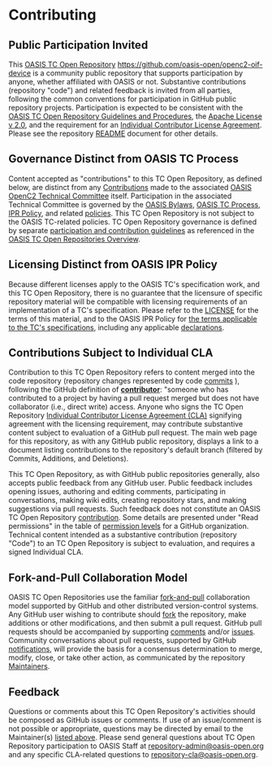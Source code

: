 # Contributing

## <a id="openParticipation"></a>Public Participation Invited

This [OASIS TC Open Repository](https://www.oasis-open.org/resources/open-repositories) https://github.com/oasis-open/openc2-oif-device is a community public repository that supports participation by anyone, whether affiliated with OASIS or not.  Substantive contributions (repository "code") and related feedback is invited from all parties, following the common conventions for participation in GitHub public repository projects.  Participation is expected to be consistent with the [OASIS TC Open Repository Guidelines and Procedures](https://www.oasis-open.org/policies-guidelines/open-repositories), the [Apache License v 2.0](https://www.oasis-open.org/sites/www.oasis-open.org/files/Apache-LICENSE-2.0.txt), and the requirement for an [Individual Contributor License Agreement](https://www.oasis-open.org/resources/open-repositories/cla/individual-cla).  Please see the repository [README](README.md) document for other details.

## <a id="distinctRules"></a>Governance Distinct from OASIS TC Process

Content accepted as "contributions" to this TC Open Repository, as defined below, are distinct from any [Contributions](https://www.oasis-open.org/policies-guidelines/ipr#contributions) made to the associated [OASIS OpenC2 Technical Committee](https://www.oasis-open.org/committees/openc2/) itself.  Participation in the associated Technical Committee is governed by the [OASIS Bylaws](https://www.oasis-open.org/policies-guidelines/bylaws), [OASIS TC Process](https://www.oasis-open.org/policies-guidelines/tc-process), [IPR Policy](https://www.oasis-open.org/policies-guidelines/ipr), and related [policies](https://www.oasis-open.org/policies-guidelines/). This TC Open Repository is not subject to the OASIS TC-related policies. TC Open Repository governance is defined by separate [participation and contribution guidelines](https://www.oasis-open.org/policies-guidelines/open-repositories) as referenced in the [OASIS TC Open Repositories Overview](https://www.oasis-open.org/resources/open-repositories/).

## <a id="distinctLicenses"></a>Licensing Distinct from OASIS IPR Policy

Because different licenses apply to the OASIS TC's specification work, and this TC Open Repository, there is no guarantee that the licensure of specific repository material will be compatible with licensing requirements of an implementation of a TC's specification.  Please refer to the [LICENSE](LICENSE.md) for the terms of this material, and to the OASIS IPR Policy for [the terms applicable to the TC's specifications](https://www.oasis-open.org/policies-guidelines/ipr#Non-Assertion-Mode), including any applicable [declarations](https://www.oasis-open.org/committees/openc2/ipr.php).</div>

## <a id="contributionDefined"></a>Contributions Subject to Individual CLA

<a id="openRepoContribution"></a>Contribution to this TC Open Repository refers to content merged into the code repository (repository changes represented by code [commits](https://github.com/oasis-open/openc2-oif-device/commits/master) ), following the GitHub definition of **[contributor](https://help.github.com/articles/github-glossary#contributor)**: "someone who has contributed to a project by having a pull request merged but does not have collaborator (i.e., direct write) access. Anyone who signs the TC Open Repository [Individual Contributor License Agreement (CLA)](https://www.oasis-open.org/resources/open-repositories/cla/individual-cla) signifying agreement with the licensing requirement, may contribute substantive content subject to evaluation of a GitHub pull request. The main web page for this repository, as with any GitHub public repository, displays a link to a document listing contributions to the repository's default branch (filtered by Commits, Additions, and Deletions).

This TC Open Repository, as with GitHub public repositories generally, also accepts public feedback from any GitHub user.  Public feedback includes opening issues, authoring and editing comments, participating in conversations, making wiki edits, creating repository stars, and making suggestions via pull requests.  Such feedback does not constitute an OASIS TC Open Repository [contribution](#openRepoContribution).   Some details are presented under "Read permissions" in the table of [permission levels](https://help.github.com/articles/repository-permission-levels-for-an-organization/) for a GitHub organization. Technical content intended as a substantive contribution (repository "Code") to an TC Open Repository is subject to evaluation, and requires a signed Individual CLA.

## <a id="fork-and-pull-model"></a>Fork-and-Pull Collaboration Model

OASIS TC Open Repositories use the familiar [fork-and-pull](https://help.github.com/articles/using-pull-requests/#fork--pull") collaboration model supported by GitHub and other distributed version-control systems.  Any GitHub user wishing to contribute should [fork](https://help.github.com/articles/github-glossary/#fork) the repository, make additions or other modifications, and then submit a pull request.  GitHub pull requests should be accompanied by supporting [comments](https://help.github.com/articles/commenting-on-the-diff-of-a-pull-request/) and/or [issues](https://help.github.com/articles/about-issues/). Community conversations about pull requests, supported by GitHub [notifications](https://help.github.com/articles/about-notifications/), will provide the basis for a consensus determination to merge, modify, close, or take other action, as communicated by the repository [Maintainers](https://www.oasis-open.org/resources/open-repositories/maintainers-guide). 

## <a id="feedback"></a>Feedback

Questions or comments about this TC Open Repository's activities should be composed as GitHub issues or comments. If use of an issue/comment is not possible or appropriate, questions may be directed by email to the Maintainer(s) <a href="#currentMaintainers">listed above</a>. Please send general questions about TC Open Repository participation to OASIS Staff at repository-admin@oasis-open.org and any specific CLA-related questions to repository-cla@oasis-open.org. 
